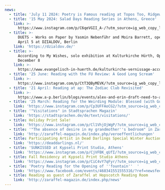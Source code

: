 ```yaml
---
news:
  - title: 'July 11 2024: Poetry is Famous reading at Topos Too, Ridgewood NYC'
  - title: '15 May 2024: Salad Days Reading Series in Athens, Greece'
    link: >-
      https://www.instagram.com/p/C6qeVGII_A-/?utm_source=ig_web_copy_link&igsh=MzRlODBiNWFlZA==
  - title: >-
      DUETS - Works on Paper by Yasmin Nebenführ and Moira Barrett, opening
      April 5 at DZIALDOV, Berlin
    link: 'https://dzialdov.de/'
  - title: >-
      According to My Wishes, solo exhibition at Kulturkirche Hürth, Opening
      December 8
    link: >-
      https://www.evangelisch-in-huerth.de/kulturkirche-vernissage-according-to-my-wishes/
  - title: '25 June: Reading with the FU Review: A Good Long Scream'
    link: >-
      https://www.instagram.com/p/CtT3QByMEVK/?utm_source=ig_web_copy_link&igshid=MzRlODBiNWFlZA==
  - title: '21 April: Reading at ap: The Zodiac Club Revisited'
    link: >-
      https://www.a-p.berlin/blogs/events/alex-and-erin-draft-need-to-add-event-brite-and-set-visibility-date
  - title: '25 March: Reading for the Weirding Module: Blessed (with Guests)'
    link: 'https://www.instagram.com/p/Cp3UFFAoCG2/?utm_source=ig_web_copy_link'
  - title: '"Visitations" in Stadtsprachen Magazin'
    link: 'https://stadtsprachen.de/de/text/visitations/'
  - title: Holiday Print Sale!
    link: 'https://www.instagram.com/p/Cl1VhjOjWgP/?utm_source=ig_web_copy_link'
  - title: '"The absence of desire in my grandmother''s bedroom" in Zaraffel-Magazin'
    link: 'http://zaraffel-magazin.de/index.php/veroeffentlichungen'
  - title: Participating Artist in Dead Darlings Special Winter Auction
    link: 'https://deaddarlings.nl/'
  - title: 'SUNKISSED at Kypseli Print Studio, Athens'
    link: 'https://www.instagram.com/p/CjVFBK_qUfI/?utm_source=ig_web_copy_link'
  - title: Fall Residency at Kypseli Print Studio Athens
    link: 'https://www.instagram.com/p/CiC4vY7qFyr/?utm_source=ig_web_copy_link'
  - title: 'Poetry Reading for the Opening of ''fountain''  '
    link: 'https://www.facebook.com/events/468341551555316/?ref=newsfeed'
  - title: Reading as guest of Zaraffel at Hopscotch Reading Room
    link: 'http://zaraffel-magazin.de/index.php/news'
---
```


